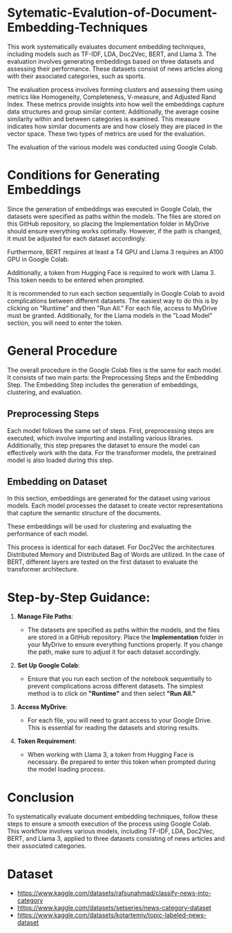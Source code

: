 # Sytematic-Evalution-of-Document-Embedding-Techniques

This work systematically evaluates document embedding techniques, including models such as TF-IDF, LDA, Doc2Vec, BERT, and Llama 3. The evaluation involves generating embeddings based on three datasets and assessing their performance. These datasets consist of news articles along with their associated categories, such as sports. 

The evaluation process involves forming clusters and assessing them using metrics like Homogeneity, Completeness, V-measure, and Adjusted Rand Index. These metrics provide insights into how well the embeddings capture data structures and group similar content. Additionally, the average cosine similarity within and between categories is examined. This measure indicates how similar documents are and how closely they are placed in the vector space. These two types of metrics are used for the evaluation.

The evaluation of the various models was conducted using Google Colab.

# Conditions for Generating Embeddings

Since the generation of embeddings was executed in Google Colab, the datasets were specified as paths within the models. The files are stored on this GitHub repository, so placing the Implementation folder in MyDrive should ensure everything works optimally. However, if the path is changed, it must be adjusted for each dataset accordingly. 

Furthermore, BERT requires at least a T4 GPU and Llama 3 requires an A100 GPU in Google Colab.

Additionally, a token from Hugging Face is required to work with Llama 3. This token needs to be entered when prompted.

It is recommended to run each section sequentially in Google Colab to avoid complications between different datasets. The easiest way to do this is by clicking on "Runtime" and then "Run All." For each file, access to MyDrive must be granted. Additionally, for the Llama models in the "Load Model" section, you will need to enter the token.

# General Procedure
The overall procedure in the Google Colab files is the same for each model. It consists of two main parts: the Preprocessing Steps and the Embedding Step. The Embedding Step includes the generation of embeddings, clustering, and evaluation.

## Preprocessing Steps
Each model follows the same set of steps. First, preprocessing steps are executed, which involve importing and installing various libraries. Additionally, this step prepares the dataset to ensure the model can effectively work with the data. For the transformer models, the pretrained model is also loaded during this step.

## Embedding on Dataset

In this section, embeddings are generated for the dataset using various models. Each model processes the dataset to create vector representations that capture the semantic structure of the documents. 

These embeddings will be used for clustering and evaluating the performance of each model. 

This process is identical for each dataset. For Doc2Vec the architectures Distributed Memory and Distributed Bag of Words are utilized. In the case of BERT, different layers are tested on the first dataset to evaluate the transformer architecture.

# Step-by-Step Guidance:

1. **Manage File Paths**:
   - The datasets are specified as paths within the models, and the files are stored in a GitHub repository. Place the **Implementation** folder in your MyDrive to ensure everything functions properly. If you change the path, make sure to adjust it for each dataset accordingly.
   
2. **Set Up Google Colab**:
   - Ensure that you run each section of the notebook sequentially to prevent complications across different datasets. The simplest method is to click on **"Runtime"** and then select **"Run All."**

3. **Access MyDrive**:
   - For each file, you will need to grant access to your Google Drive. This is essential for reading the datasets and storing results.

4. **Token Requirement**:
   - When working with Llama 3, a token from Hugging Face is necessary. Be prepared to enter this token when prompted during the model loading process.

# Conclusion

To systematically evaluate document embedding techniques, follow these steps to ensure a smooth execution of the process using Google Colab. This workflow involves various models, including TF-IDF, LDA, Doc2Vec, BERT, and Llama 3, applied to three datasets consisting of news articles and their associated categories.

# Dataset
* https://www.kaggle.com/datasets/rafsunahmad/classify-news-into-category
* https://www.kaggle.com/datasets/setseries/news-category-dataset
* https://www.kaggle.com/datasets/kotartemiy/topic-labeled-news-dataset
